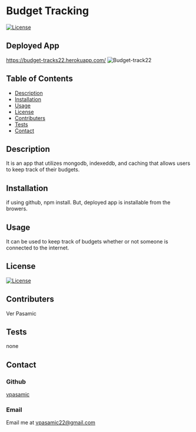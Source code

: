 
  # Budget Tracking 

  [![License](https://img.shields.io/badge/License-MIT-blue.svg)](https://opensource.org/licenses/MIT)
  
  ## Deployed App
  https://budget-tracks22.herokuapp.com/
  ![Budget-track22](https://user-images.githubusercontent.com/70293668/98067455-6baff080-1e0e-11eb-9660-9ce60dc9f559.JPG)
  ## Table of Contents
  - [Description](#Description)
  - [Installation](#Installation)
  - [Usage](#Usage)
  - [License](#License)
  - [Contributers](#Contributers)
  - [Tests](#Tests)
  - [Contact](#Contact)

  ## Description
  It is an app that utilizes mongodb, indexeddb, and caching that allows users to keep track of their budgets. 

  ## Installation
  if using github, npm install. But, deployed app is installable from the browers.

  ## Usage
  It can be used to keep track of budgets whether or not someone is connected to the internet.

  ## License
  [![License](https://img.shields.io/badge/License-MIT-blue.svg)](https://opensource.org/licenses/MIT)

  ## Contributers
  Ver Pasamic

  ## Tests
  none
  
  ## Contact
  ### Github
  [vpasamic](https://github.com/vpasamic)
 
  ### Email
  Email me at vpasamic22@gmail.com
